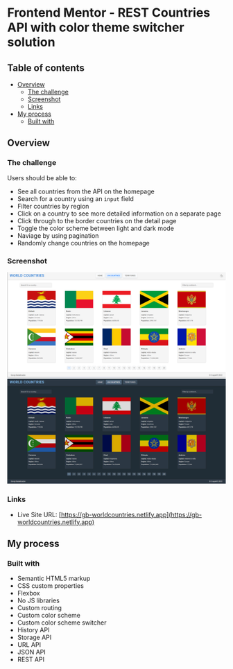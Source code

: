# Frontend Mentor - REST Countries API with color theme switcher solution

## Table of contents

- [Overview](#overview)
  - [The challenge](#the-challenge)
  - [Screenshot](#screenshot)
  - [Links](#links)
- [My process](#my-process)
  - [Built with](#built-with)

## Overview

### The challenge

Users should be able to:

- See all countries from the API on the homepage
- Search for a country using an `input` field
- Filter countries by region
- Click on a country to see more detailed information on a separate page
- Click through to the border countries on the detail page
- Toggle the color scheme between light and dark mode
- Naviage by using pagination
- Randomly change countries on the homepage

### Screenshot

![light-mode screenshot](./design/mine/1.png)
![dark-mode screenshot](./design/mine/2.png)

### Links

- Live Site URL: [https://gb-worldcountries.netlify.app](https://gb-worldcountries.netlify.app)

## My process

### Built with

- Semantic HTML5 markup
- CSS custom properties
- Flexbox
- No JS libraries
- Custom routing
- Custom color scheme
- Custom color scheme switcher
- History API
- Storage API
- URL API
- JSON API
- REST API
